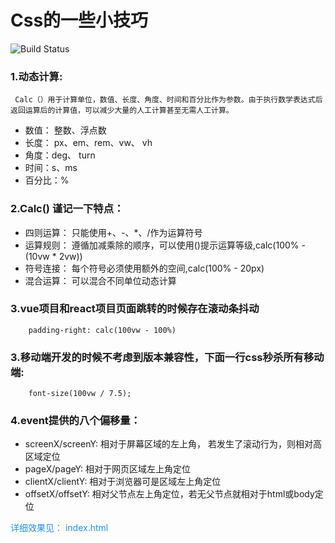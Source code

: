 <!--
 * @Description: Created By Pony
 * @Author: Pony
 * @Date: 2021-07-28 22:44:05
 * @LastEditors: Pony
 * @LastEditTime: 2021-07-28 23:36:19
-->
# Css的一些小技巧
![Build Status](https://travis-ci.org/Stevenzwzhai/plugs.svg?branch=master)

### 1.动态计算:

     Calc（）用于计算单位，数值、长度、角度、时间和百分比作为参数。由于执行数学表达式后返回运算后的计算值，可以减少大量的人工计算甚至无需人工计算。

  * 数值： 整数、浮点数
  * 长度： px、em、rem、vw、 vh
  * 角度：deg、 turn
  * 时间：s、ms
  * 百分比：%

### 2.Calc() 谨记一下特点：

  * 四则运算： 只能使用+、-、*、/作为运算符号
  * 运算规则： 遵循加减乘除的顺序，可以使用()提示运算等级,calc(100% - (10vw * 2vw))
  * 符号连接： 每个符号必须使用额外的空间,calc(100% - 20px)
  * 混合运算： 可以混合不同单位动态计算
### 3.vue项目和react项目页面跳转的时候存在滚动条抖动

        padding-right: calc(100vw - 100%)

### 3.移动端开发的时候不考虑到版本兼容性，下面一行css秒杀所有移动端: 
        font-size(100vw / 7.5);

### 4.event提供的八个偏移量：
* screenX/screenY:  相对于屏幕区域的左上角， 若发生了滚动行为，则相对高区域定位
* pageX/pageY: 相对于网页区域左上角定位
* clientX/clientY: 相对于浏览器可是区域左上角定位
* offsetX/offsetY: 相对父节点左上角定位，若无父节点就相对于html或body定位

<font color="#1E90FF">详细效果见： index.html</font>
